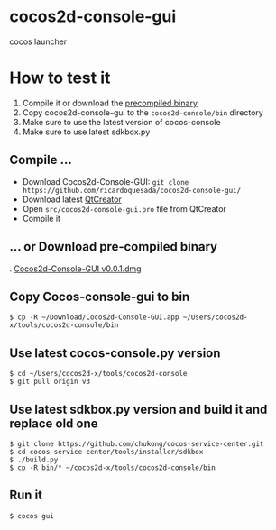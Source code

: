 # cocos2d-console-gui
cocos launcher

# How to test it

1. Compile it or download the [precompiled binary](https://www.dropbox.com/s/toqicyztydn50iu/Cocos2d-Console-GUI-v0.0.1.dmg?dl=1)
2. Copy cocos2d-console-gui to the `cocos2d-console/bin` directory
2. Make sure to use the latest version of cocos-console
3. Make sure to use latest sdkbox.py 

## Compile ...

* Download Cocos2d-Console-GUI: `git clone https://github.com/ricardoquesada/cocos2d-console-gui/`
* Download latest [QtCreator](http://www.qt.io/download/)
* Open `src/cocos2d-console-gui.pro` file from QtCreator
* Compile it

## ... or Download pre-compiled binary

. [Cocos2d-Console-GUI v0.0.1.dmg](https://www.dropbox.com/s/toqicyztydn50iu/Cocos2d-Console-GUI-v0.0.1.dmg?dl=1)

## Copy Cocos-console-gui to bin

```
$ cp -R ~/Download/Cocos2d-Console-GUI.app ~/Users/cocos2d-x/tools/cocos2d-console/bin
```

## Use latest cocos-console.py version

```
$ cd ~/Users/cocos2d-x/tools/cocos2d-console
$ git pull origin v3
```

## Use latest sdkbox.py version and build it and replace old one

```
$ git clone https://github.com/chukong/cocos-service-center.git
$ cd cocos-service-center/tools/installer/sdkbox
$ ./build.py
$ cp -R bin/* ~/cocos2d-x/tools/cocos2d-console/bin
```

## Run it

```
$ cocos gui
```
